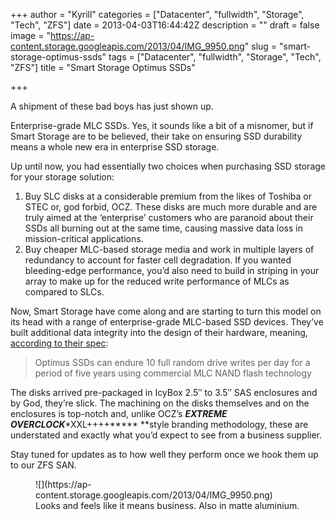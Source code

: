 +++
author = "Kyrill"
categories = ["Datacenter", "fullwidth", "Storage", "Tech", "ZFS"]
date = 2013-04-03T16:44:42Z
description = ""
draft = false
image = "https://ap-content.storage.googleapis.com/2013/04/IMG_9950.png"
slug = "smart-storage-optimus-ssds"
tags = ["Datacenter", "fullwidth", "Storage", "Tech", "ZFS"]
title = "Smart Storage Optimus SSDs"

+++


A shipment of these bad boys has just shown up.

Enterprise-grade MLC SSDs. Yes, it sounds like a bit of a misnomer, but if Smart Storage are to be believed, their take on ensuring SSD durability means a whole new era in enterprise SSD storage.

Up until now, you had essentially two choices when purchasing SSD storage for your storage solution:

1. <span style="line-height: 15px;">Buy SLC disks at a considerable premium from the likes of Toshiba or STEC or, god forbid, OCZ. These disks are much more durable and are truly aimed at the ‘enterprise’ customers who are paranoid about their SSDs all burning out at the same time, causing massive data loss in mission-critical applications.</span>
2. Buy cheaper MLC-based storage media and work in multiple layers of redundancy to account for faster cell degradation. If you wanted bleeding-edge performance, you’d also need to build in striping in your array to make up for the reduced write performance of MLCs as compared to SLCs.

Now, Smart Storage have come along and are starting to turn this model on its head with a range of enterprise-grade MLC-based SSD devices. They’ve built additional data integrity into the design of their hardware, meaning, [according to their spec](https://www.smartstoragesys.com/products/optimus_ssd.asp):

> Optimus SSDs can endure 10 full random drive writes per day for a period of five years using commercial MLC NAND flash technology

The disks arrived pre-packaged in IcyBox 2.5″ to 3.5″ SAS enclosures and by God, they’re slick. The machining on the disks themselves and on the enclosures is top-notch and, unlike OCZ’s ***EXTREME OVERCLOCK****XXL++++***** **style branding methodology, these are understated and exactly what you’d expect to see from a business supplier.

Stay tuned for updates as to how well they perform once we hook them up to our ZFS SAN.

<div class="gallery galleryid-2153 gallery-columns-3 gallery-size-thumbnail" id="gallery-21"><figure class="gallery-item"><div class="gallery-icon landscape">
![](https://ap-content.storage.googleapis.com/2013/04/IMG_9950.png)
</div><figcaption class="wp-caption-text gallery-caption" id="gallery-21-2158"> Looks and feels like it means business. Also in matte aluminium. </figcaption></figure></div>
